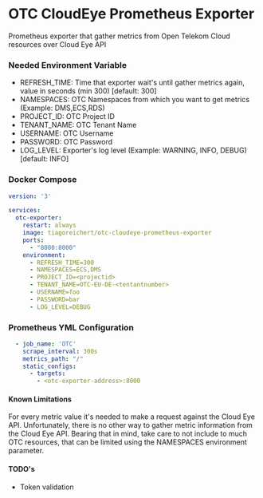 # OTC CloudEye Prometheus Exporter
Prometheus exporter that gather metrics from Open Telekom Cloud resources over Cloud Eye API


### Needed Environment Variable
- REFRESH_TIME: Time that exporter wait's until gather metrics again, value in seconds (min 300) [default: 300]
- NAMESPACES: OTC Namespaces from which you want to get metrics (Example: DMS,ECS,RDS)
- PROJECT_ID: OTC Project ID
- TENANT_NAME: OTC Tenant Name
- USERNAME: OTC Username
- PASSWORD: OTC Password
- LOG_LEVEL: Exporter's log level (Example: WARNING, INFO, DEBUG) [default: INFO]

### Docker Compose
``` yaml
version: '3'

services:
  otc-exporter:
    restart: always
    image: tiagoreichert/otc-cloudeye-prometheus-exporter
    ports:
      - "8000:8000"
    environment:
      - REFRESH_TIME=300
      - NAMESPACES=ECS,DMS
      - PROJECT_ID=<projectid>
      - TENANT_NAME=OTC-EU-DE-<tentantnumber>
      - USERNAME=foo
      - PASSWORD=bar
      - LOG_LEVEL=DEBUG
```

### Prometheus YML Configuration
```yaml
  - job_name: 'OTC'
    scrape_interval: 300s
    metrics_path: "/"
    static_configs:
      - targets:
        - <otc-exporter-address>:8000
```

#### Known Limitations
For every metric value it's needed to make a request against the Cloud Eye API.
Unfortunately, there is no other way to gather metric information from the Cloud Eye API.
Bearing that in mind, take care to not include to much OTC resources, that can be
limited using the NAMESPACES environment parameter.

#### TODO's
- Token validation
